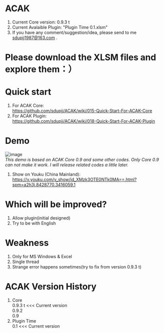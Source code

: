 ﻿# ACAK
1. Current Core version: 0.9.3 t  
2. Current Avalaible Plugin: "Plugin Time 0.1.xlsm"
3. If you have any comment/suggestion/idea, please send to me sdupjj1987@163.com . 

# Please download the XLSM files and explore them：）

# Quick start
1. For ACAK Core:  
https://github.com/sdupjj/ACAK/wiki/015-Quick-Start-For-ACAK-Core
2. For ACAK Plugin:  
https://github.com/sdupjj/ACAK/wiki/018-Quick-Start-For-ACAK-Plugin

# Demo
 ![image](https://github.com/sdupjj/ACAK/blob/master/screenshots/20181224%20DEMO%2001.jpg)  
*This demo is based on ACAK Core 0.9 and some other codes. Only Core 0.9 can not make it work. I will release related codes a little later.*   
1. Show on Youku (China Mainland):  
https://v.youku.com/v_show/id_XMzk3OTE0NTk0MA==.html?spm=a2h3j.8428770.3416059.1  

# Which will be improved?
1. Allow plugin(initial designed)
2. Try to be with English  

# Weakness
1. Only for MS Windows & Excel
2. Single thread  
3. Strange error happens sometimes(try to fix from version 0.9.3 t)  

# ACAK Version History  
1. Core  
0.9.3 t  <<< Current version  
0.9.2  
0.9  
2. Plugin Time  
0.1  <<< Current version  